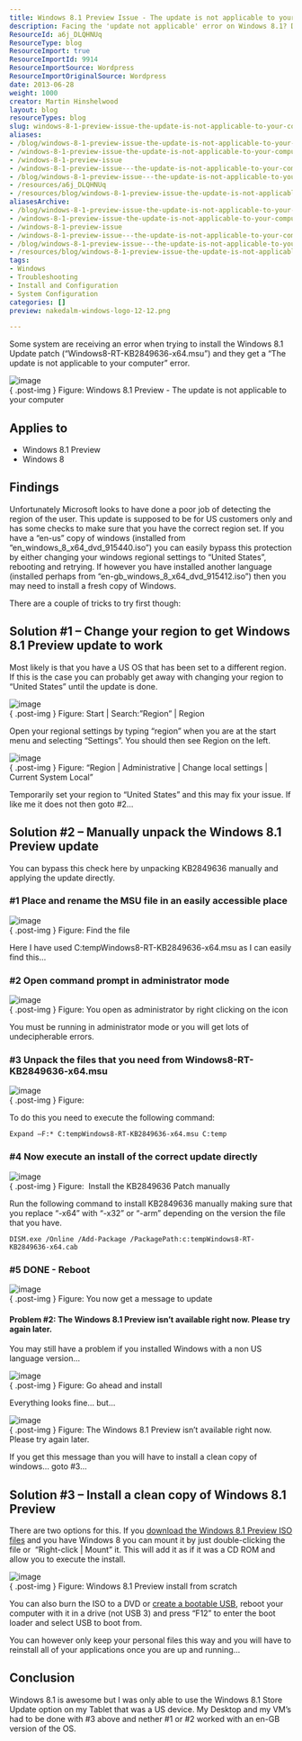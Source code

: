 ```yaml
---
title: Windows 8.1 Preview Issue - The update is not applicable to your computer
description: Facing the 'update not applicable' error on Windows 8.1? Discover effective solutions to install the update and enhance your system performance!
ResourceId: a6j_DLQHNUq
ResourceType: blog
ResourceImport: true
ResourceImportId: 9914
ResourceImportSource: Wordpress
ResourceImportOriginalSource: Wordpress
date: 2013-06-28
weight: 1000
creator: Martin Hinshelwood
layout: blog
resourceTypes: blog
slug: windows-8-1-preview-issue-the-update-is-not-applicable-to-your-computer
aliases:
- /blog/windows-8-1-preview-issue-the-update-is-not-applicable-to-your-computer
- /windows-8-1-preview-issue-the-update-is-not-applicable-to-your-computer
- /windows-8-1-preview-issue
- /windows-8-1-preview-issue---the-update-is-not-applicable-to-your-computer
- /blog/windows-8-1-preview-issue---the-update-is-not-applicable-to-your-computer
- /resources/a6j_DLQHNUq
- /resources/blog/windows-8-1-preview-issue-the-update-is-not-applicable-to-your-computer
aliasesArchive:
- /blog/windows-8-1-preview-issue-the-update-is-not-applicable-to-your-computer
- /windows-8-1-preview-issue-the-update-is-not-applicable-to-your-computer
- /windows-8-1-preview-issue
- /windows-8-1-preview-issue---the-update-is-not-applicable-to-your-computer
- /blog/windows-8-1-preview-issue---the-update-is-not-applicable-to-your-computer
- /resources/blog/windows-8-1-preview-issue-the-update-is-not-applicable-to-your-computer
tags:
- Windows
- Troubleshooting
- Install and Configuration
- System Configuration
categories: []
preview: nakedalm-windows-logo-12-12.png

---
```

Some system are receiving an error when trying to install the Windows 8.1 Update patch (“Windows8-RT-KB2849636-x64.msu”) and they get a “The update is not applicable to your computer” error.

![image](images/image68-1-1.png "image")  
{ .post-img }
Figure: Windows 8.1 Preview - The update is not applicable to your computer

## Applies to

- Windows 8.1 Preview
- Windows 8

## Findings

Unfortunately Microsoft looks to have done a poor job of detecting the region of the user. This update is supposed to be for US customers only and has some checks to make sure that you have the correct region set. If you have a “en-us” copy of windows (installed from “en_windows_8_x64_dvd_915440.iso”) you can easily bypass this protection by either changing your windows regional settings to “United States”, rebooting and retrying. If however you have installed another language   (installed perhaps from “en-gb_windows_8_x64_dvd_915412.iso”) then you may need to install a fresh copy of Windows.

There are a couple of tricks to try first though:

## Solution #1 – Change your region to get Windows 8.1 Preview update to work

Most likely is that you have a US OS that has been set to a different region. If this is the case you can probably get away with changing your region to “United States” until the update is done.

![image](images/image69-2-2.png "image")  
{ .post-img }
Figure: Start | Search:”Region” | Region

Open your regional settings by typing “region” when you are at the start menu and selecting “Settings”. You should then see Region on the left.

![image](images/image70-3-3.png "image")  
{ .post-img }
Figure: “Region | Administrative | Change local settings | Current System Local”

Temporarily set your region to “United States” and this may fix your issue. If like me it does not then goto #2…

## Solution #2 – Manually unpack the Windows 8.1 Preview update

You can bypass this check here by unpacking KB2849636 manually and applying the update directly.

### **#1 Place and rename the MSU file in an easily accessible place**

![image](images/image71-4-4.png "image")  
{ .post-img }
Figure: Find the file

Here I have used C:tempWindows8-RT-KB2849636-x64.msu as I can easily find this…

### **#2 Open command prompt in administrator mode**

![image](images/image72-5-5.png "image")  
{ .post-img }
Figure: You open as administrator by right clicking on the icon

You must be running in administrator mode or you will get lots of undecipherable errors.

### **#3 Unpack the files that you need from Windows8-RT-KB2849636-x64.msu**

![image](images/image73-6-6.png "image")  
{ .post-img }
Figure:

To do this you need to execute the following command:

```
Expand –F:* C:tempWindows8-RT-KB2849636-x64.msu C:temp
```

### **#4 Now execute an install of the correct update directly**

![image](images/image74-7-7.png "image")  
{ .post-img }
Figure:  Install the KB2849636 Patch manually

Run the following command to install KB2849636 manually making sure that you replace “-x64” with “-x32” or “-arm” depending on the version the file that you have.

```
DISM.exe /Online /Add-Package /PackagePath:c:tempWindows8-RT-KB2849636-x64.cab
```

### **#5 DONE - Reboot**

![image](images/image75-8-8.png "image")  
{ .post-img }
Figure: You now get a message to update

#### Problem #2: The Windows 8.1 Preview isn’t available right now. Please try again later.

You may still have a problem if you installed Windows with a non US language version…

![image](images/image76-9-9.png "image")  
{ .post-img }
Figure: Go ahead and install

Everything looks fine… but…

![image](images/image77-10-10.png "image")  
{ .post-img }
Figure: The Windows 8.1 Preview isn’t available right now. Please try again later.

If you get this message than you will have to install a clean copy of windows… goto #3…

## Solution #3 – Install a clean copy of Windows 8.1 Preview

There are two options for this. If you [download the Windows 8.1 Preview ISO files](http://windows.microsoft.com/en-us/windows-8/preview-iso) and you have Windows 8 you can mount it by just double-clicking the file or  “Right-click | Mount” it. This will add it as if it was a CD ROM and allow you to execute the install.

![image](images/image78-11-11.png "image")  
{ .post-img }
Figure: Windows 8.1 Preview install from scratch

You can also burn the ISO to a DVD or [create a bootable USB](http://www.hanselman.com/blog/StepByStepTurningAWindows7DVDOrISOIntoABootableVHDVirtualMachine.aspx), reboot your computer with it in a drive (not USB 3) and press “F12” to enter the boot loader and select USB to boot from.

You can however only keep your personal files this way and you will have to reinstall all of your applications once you are up and running…

## Conclusion

Windows 8.1 is awesome but I was only able to use the Windows 8.1 Store Update option on my Tablet that was a US device. My Desktop and my VM’s had to be done with #3 above and nether #1 or #2 worked with an en-GB version of the OS.
